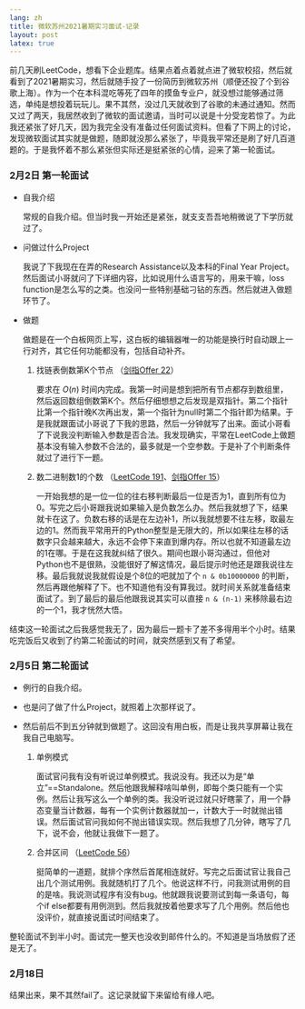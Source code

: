 ```yaml
---
lang: zh
title: 微软苏州2021暑期实习面试-记录
layout: post
latex: true
---
```


前几天刷LeetCode，想看下企业题库。结果点着点着就点进了微软校招，然后就看到了2021暑期实习，然后就随手投了一份简历到微软苏州（顺便还投了个到谷歌上海）。作为一个在本科混吃等死了四年的摸鱼专业户，就没想过能够通过筛选，单纯是想投着玩玩儿。果不其然，没过几天就收到了谷歌的未通过通知。然而又过了两天，我居然收到了微软的面试邀请，当时可以说是十分受宠若惊了。为此我还紧张了好几天，因为我完全没有准备过任何面试资料。但看了下网上的讨论，发现微软面试其实就是做题，随即就没那么紧张了，毕竟我平常还是刷了好几百道题的。于是我怀着不那么紧张但实际还是挺紧张的心情，迎来了第一轮面试。

### 2月2日 第一轮面试　　

- 自我介绍
  
  常规的自我介绍。但当时我一开始还是紧张，就支支吾吾地稍微说了下学历就过了。

- 问做过什么Project

  我说了下我现在在弄的Research Assistance以及本科的Final Year Project。然后面试小哥就问了下详细内容，比如说用什么语言写的，用来干嘛，loss function是怎么写的之类。也没问一些特别基础刁钻的东西。然后就进入做题环节了。

- 做题

  做题是在一个白板网页上写，这白板的编辑器唯一的功能是换行时自动跟上一行对齐，其它任何功能都没有，包括自动补齐。

  1. 找链表倒数第K个节点 （[剑指Offer 22](https://leetcode-cn.com/problems/lian-biao-zhong-dao-shu-di-kge-jie-dian-lcof/)）

      要求在 $O(n)$ 时间内完成。我第一时间是想到把所有节点都存到数组里，然后返回数组倒数第K个。然后仔细想想之后发现是双指针。第二个指针比第一个指针晚K次再出发，第一个指针为null时第二个指针即为结果。于是我就跟面试小哥说了下我的思路，然后一分钟就写了出来。面试小哥看了下说我没判断输入参数是否合法。我发现确实，平常在LeetCode上做题基本没有输入参数不合法的，最多就是一个空参数。于是补了个判断条件就过了进行下一题。

  2. 数二进制数1的个数 （[LeetCode 191](https://leetcode-cn.com/problems/number-of-1-bits/)、[剑指Offer 15](https://leetcode-cn.com/problems/er-jin-zhi-zhong-1de-ge-shu-lcof/)）

      一开始我想的是一位一位的往右移判断最后一位是否为1，直到所有位为0。写完之后小哥跟我说如果输入是负数怎么办。然后我就想了下，结果就卡在这了。负数右移的话是在左边补1，所以我就想要不往左移，取最左边的1。然而我平常用开的Python整型是无限大的，所以如果往左移的话数字只会越来越大，永远不会停下来直到爆内存。所以也就不知道最左边的1在哪。于是在这我就纠结了很久。期间也跟小哥沟通过，但他对Python也不是很熟，没能很好了解这情况，最后提示时他还是跟我说往左移。最后我就说我就假设是个8位的吧就加了个 `n & 0b10000000` 的判断，然后再跟他解释了下。也不知道他有没有算我过。就时间关系就准备结束面试了。到了最后的最后他跟我说其实可以直接 `n & (n-1)` 来移除最右边的一个1，我才恍然大悟。

结束这一轮面试之后我感觉我无了，因为最后一题卡了差不多得用半个小时。结果吃完饭后又收到了约第二轮面试的时间，就突然感到又有了希望。

### 2月5日 第二轮面试

- 例行的自我介绍。

- 也是问了做了什么Project，就照着上次那样说了。

- 然后前后不到五分钟就到做题了。这回没有用白板，而是让我共享屏幕让我在我自己电脑写。

  1. 单例模式

      面试官问我有没有听说过单例模式。我说没有。我还以为是“单立”==Standalone。然后他跟我解释啥叫单例，即每个类只能有一个实例。然后让我写这么一个单例的类。我没听说过就只好瞎蒙了，用一个静态变量当计数器，每有一个实例计数器就加一，计数大于一时就抛出错误。然后面试官问我如何不抛出错误实现。然后我想了几分钟，瞎写了几下，说不会，他就让我做下一题了。

  2. 合并区间 （[LeetCode 56](https://leetcode-cn.com/problems/merge-intervals/)）

      挺简单的一道题，就排个序然后首尾相连就好。写完之后面试官让我自己出几个测试用例。我就随机打了几个。他说这样不行，问我测试用例的目的是啥。我说测试程序有没有bug。他就跟我说要测试到每一条语句，每个if else都要有用例测到。然后我就按着他要求写了几个用例。然后他也没评价，就直接说面试时间结束了。

整轮面试不到半小时。面试完一整天也没收到邮件什么的。不知道是当场放假了还是无了。

### 2月18日 

结果出来，果不其然fail了。这记录就留下来留给有缘人吧。